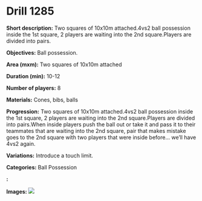 # Drill 1285

**Short description:**
Two squares of 10x10m attached.4vs2 ball possession inside the 1st square, 2 players are waiting into the 2nd square.Players are divided into pairs.

**Objectives:**
Ball possession.

**Area (mxm):**
Two squares of 10x10m attached

**Duration (min):**
10-12

**Number of players:**
8

**Materials:**
Cones, bibs, balls

**Progression:**
Two squares of 10x10m attached.4vs2 ball possession inside the 1st square, 2 players are waiting into the 2nd square.Players are divided into pairs.When inside players push the ball out or take it and pass it to their teammates that are waiting into the 2nd square, pair that makes mistake goes to the 2nd square with two players that were inside before... we’ll have 4vs2 again.

**Variations:**
Introduce a touch limit.

**Categories:**
Ball Possession

**:**


**Images:**
![](https://www.coachingfutsal.com/\images\908fa09d-550a-4dfa-927b-4f760272a160_099.png)

